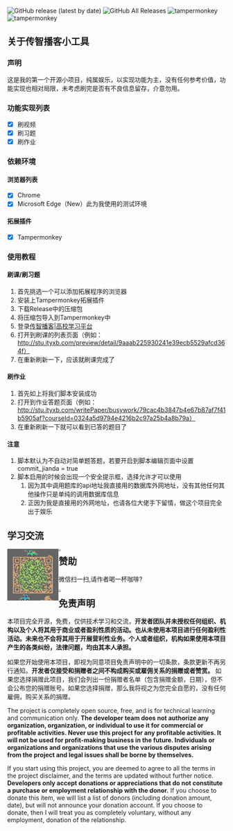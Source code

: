 ![GitHub release (latest by date)](https://img.shields.io/github/v/release/wuGuangLei/ityxb-tools)
![GitHub All Releases](https://img.shields.io/github/downloads/wuGuangLei/ityxb-tools/total)
![tampermonkey](https://img.shields.io/badge/tampermonkey-success-yellowgreen)
![tampermonkey](https://img.shields.io/badge/license-Mit-lightgrey)

## 关于传智播客小工具

### 声明

这是我的第一个开源小项目，纯属娱乐，以实现功能为主，没有任何参考价值，功能实现也相对局限，未考虑刷完是否有不良信息留存，介意勿用。

###  功能实现列表

- [x] 刷视频
- [x] 刷习题
- [x] 刷作业 

### 依赖环境

#### 浏览器列表

- [x] Chrome
- [x] Microsoft Edge（New）此为我使用的测试环境

#### 拓展插件

- [x] Tampermonkey

### 使用教程

#### 刷课/刷习题
1. 首先挑选一个可以添加拓展程序的浏览器
2. 安装上Tampermonkey拓展插件
3. 下载Release中的压缩包
4. 将压缩包导入到Tampermonkey中
5. 登录[传智播客|高校学习平台](http://stu.ityxb.com/)
6. 打开到刷课的列表页面（例如：http://stu.ityxb.com/preview/detail/9aaab225930241e39ecb5529afcd364f）
7. 在重新刷新一下，应该就刷课完成了

#### 刷作业
1. 首先如上将我们脚本安装成功
2. 打开到作业答题页面（例如：http://stu.ityxb.com/writePaper/busywork/79cac4b3847b4e67b87af7f41b5905af?courseId=0324a5d9794e4216b2c97a25b4a8b79a）
3. 在重新刷新一下就可以看到已答的题目了

#### 注意
1. 脚本默认为不自动对简单题答题，若要开启到脚本编辑页面中设置 commit_jianda = true
2. 脚本启用的时候会出现一个安全提示框，选择允许才可以使用
   1. 因为其中调用题库的api地址我直接用的数据库外网地址，没有其他任何其他操作只是单纯的调用数据库信息
   2. 正因为我是直接用的外网地址，也请各位大佬手下留情，做这个项目完全出于娱乐

## 学习交流

<img src="/img/qq.jpg" style="zoom:33%; float:left;" />
<img src="/img/wechat.png" style="zoom:33%; float:left;" />

## 赞助

微信扫一扫,请作者喝一杯咖啡?

<img src="/img/reward.png" style="zoom:33%; float:left;" />

## 免责声明

本项目完全开源，免费，仅供技术学习和交流，**开发者团队并未授权任何组织、机构以及个人将其用于商业或者盈利性质的活动。也从未使用本项目进行任何盈利性活动。未来也不会将其用于开展营利性业务。个人或者组织，机构如果使用本项目产生的各类纠纷，法律问题，均由其本人承担。**

如果您开始使用本项目，即视为同意项目免责声明中的一切条款，条款更新不再另行通知。**开发者仅接受和捐赠者之间不构成购买或雇佣关系的捐赠或者赞赏。** 如果您选择捐赠此项目，我们会列出一份捐赠者名单（包含捐赠金额，日期），但不会公布您的捐赠账号。如果您选择捐赠，那么我将视之为您完全自愿的，没有任何雇佣，购买关系的捐赠。

The project is completely open source, free, and is for technical learning and communication only. **The developer team does not authorize any organization, organization, or individual to use it for commercial or profitable activities. Never use this project for any profitable activities. It will not be used for profit-making business in the future. Individuals or organizations and organizations that use the various disputes arising from the project and legal issues shall be borne by themselves.**

If you start using this project, you are deemed to agree to all the terms in the project disclaimer, and the terms are updated without further notice. **Developers only accept donations or appreciations that do not constitute a purchase or employment relationship with the donor.** If you choose to donate this item, we will list a list of donors (including donation amount, date), but will not announce your donation account. If you choose to donate, then I will treat you as completely voluntary, without any employment, donation of the relationship.